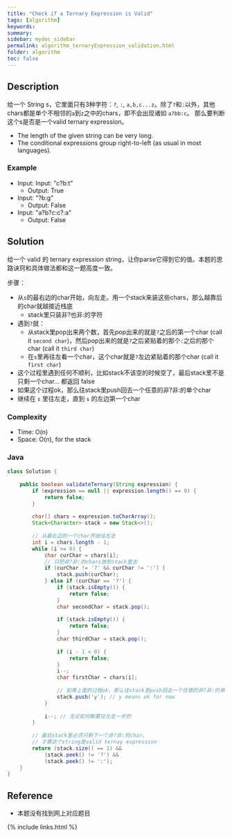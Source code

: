 ```yaml
---
title: "Check if a Ternary Expression is Valid"
tags: [algorithm]
keywords:
summary:
sidebar: mydoc_sidebar
permalink: algorithm_ternaryExpression_validation.html
folder: algorithm
toc: false
---
```


## Description
给一个 String s，它里面只有3种字符：`?`, `:`, `a,b,c...z`。除了`?`和`:`以外，其他chars都是单个不相邻的`a`到`z`之中的chars，即不会出现诸如 `a?bb:c`。
那么要判断这个s是否是一个valid ternary expression。
* The length of the given string can be very long.
* The conditional expressions group right-to-left (as usual in most languages).

### Example
* Input: Input: "c?b:t"
  * Output: True
* Input: "?b:g"
  * Output: False
* Input: "a?b?c:c?:a"
  * Output: False

## Solution
给一个 valid 的 ternary expression string，让你parse它得到它的值。本题的思路诀窍和具体做法都和这一题高度一致。

步骤：
* 从`s`的最右边的char开始，向左走。用一个stack来装这些chars，那么越靠后的char就越接近栈底
  * stack里只装非?也非:的字符
* 遇到`?`就：
  * 从stack里pop出来两个数，首先pop出来的就是`?`之后的第一个char (call it `second char`)，然后pop出来的就是`?`之后紧贴着的那个`:`之后的那个char (call it `third char`)
  * 在`s`里再往左看一个char，这个char就是`?`左边紧贴着的那个char (call it `first char`)
* 这个过程里遇到任何不顺利，比如stack不该空的时候空了，最后stack里不是只剩一个char... 都返回 false
* 如果这个过程ok，那么往stack里push回去一个任意的非?非:的单个char
* 继续在 `s` 里往左走，直到 `s` 的左边第一个char

### Complexity
* Time: O(n)
* Space: O(n), for the stack

### Java
```java
class Solution {
    
    public boolean validateTernary(String expression) {
        if (expression == null || expression.length() == 0) {
            return false;
        }    
        
        char[] chars = expression.toCharArray();
        Stack<Character> stack = new Stack<>();
        
        // 从最右边的一个char开始往左走
        int i = chars.length - 1;
        while (i >= 0) {
            char curChar = chars[i];
            // 只把非?非:的chars放到stack里去
            if (curChar != '?' && curChar != ':') {
                stack.push(curChar);
            } else if (curChar == '?') {
                if (stack.isEmpty()) {
                    return false;
                }
                char secondChar = stack.pop();
                
                if (stack.isEmpty()) {
                    return false;
                }
                char thirdChar = stack.pop();
                
                if (i - 1 < 0) {
                    return false;
                }
                i--;
                char firstChar = chars[i];
            
                // 如果上面的过程ok，那么往stack里push回去一个任意的非?非:的单个char
                stack.push('y'); // y means ok for now
            }
            
            i--; // 无论如何都要往左走一步的
        }
        
        // 最后stack里必须只剩下一个非?非:的char，
        // 才算这个string是valid ternay expression
        return (stack.size() == 1) && 
            (stack.peek() != '?') && 
            (stack.peek() != ':');
    }
}
```

## Reference
* 本题没有找到网上对应题目

{% include links.html %}
